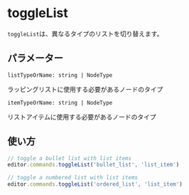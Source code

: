 # toggleList

<!-- `toggleList` will toggle between different types of lists. -->

`toggleList`は、異なるタイプのリストを切り替えます。

## パラメーター

`listTypeOrName: string | NodeType`

<!-- The type of node that should be used for the wrapping list -->

ラッピングリストに使用する必要があるノードのタイプ

`itemTypeOrName: string | NodeType`

<!-- The type of node that should be used for the list items -->

リストアイテムに使用する必要があるノードのタイプ

## 使い方

```js
// toggle a bullet list with list items
editor.commands.toggleList('bullet_list', 'list_item')

// toggle a numbered list with list items
editor.commands.toggleList('ordered_list', 'list_item')
```
